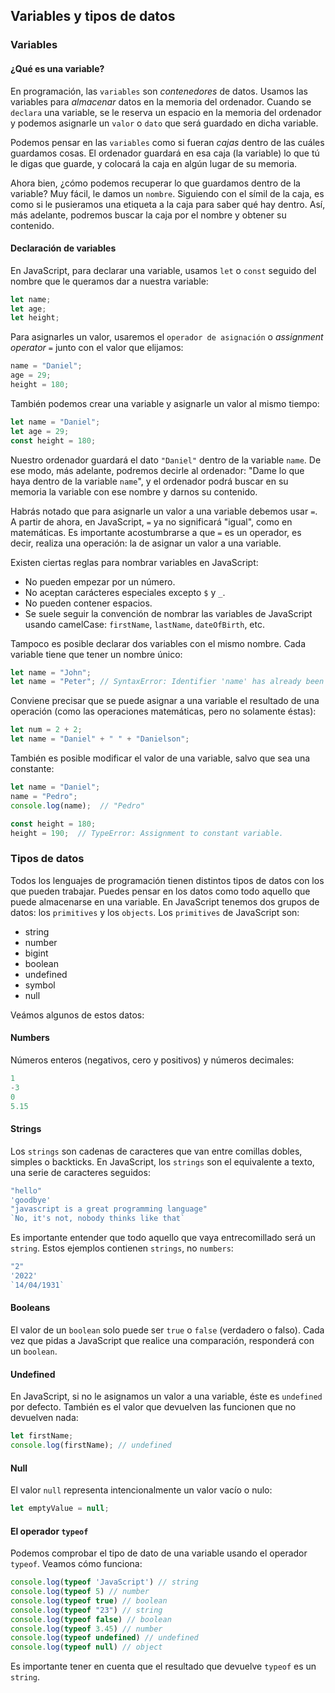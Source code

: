 ## Variables y tipos de datos

### Variables
#### ¿Qué es una variable?
En programación, las `variables` son *contenedores* de datos. Usamos las variables para *almacenar* datos en la memoria del ordenador. Cuando se `declara` una variable, se le reserva un espacio en la memoria del ordenador y podemos asignarle un `valor` o `dato` que será guardado en dicha variable.

Podemos pensar en las `variables` como si fueran *cajas* dentro de las cuáles guardamos cosas. El ordenador guardará en esa caja (la variable) lo que tú le digas que guarde, y colocará la caja en algún lugar de su memoria.

Ahora bien, ¿cómo podemos recuperar lo que guardamos dentro de la variable? Muy fácil, le damos un `nombre`. Siguiendo con el símil de la caja, es como si le pusieramos una etiqueta a la caja para saber qué hay dentro. Así, más adelante, podremos buscar la caja por el nombre y obtener su contenido. 

#### Declaración de variables
En JavaScript, para declarar una variable, usamos `let` o `const` seguido del nombre que le queramos dar a nuestra variable:
```javascript
let name;
let age;
let height;
```

Para asignarles un valor, usaremos el `operador de asignación` o *assignment operator* `=` junto con el valor que elijamos:
```javascript
name = "Daniel";
age = 29;
height = 180;
```

También podemos crear una variable y asignarle un valor al mismo tiempo:
```javascript
let name = "Daniel";
let age = 29;
const height = 180;
```

Nuestro ordenador guardará el dato `"Daniel"` dentro de la variable `name`. De ese modo, más adelante, podremos decirle al ordenador: "Dame lo que haya dentro de la variable `name`", y el ordenador podrá buscar en su memoria la variable con ese nombre y darnos su contenido.

Habrás notado que para asignarle un valor a una variable debemos usar `=`. A partir de ahora, en JavaScript, `=` ya no significará "igual", como en matemáticas. Es importante acostumbrarse a que `=` es un operador, es decir, realiza una operación: la de asignar un valor a una variable.

Existen ciertas reglas para nombrar variables en JavaScript:

-   No pueden empezar por un número.
-   No aceptan carácteres especiales excepto `$` y `_`.
-   No pueden contener espacios.
-   Se suele seguir la convención de nombrar las variables de JavaScript usando camelCase: `firstName`, `lastName`, `dateOfBirth`, etc.

Tampoco es posible declarar dos variables con el mismo nombre. Cada variable tiene que tener un nombre único:
```javascript
let name = "John";
let name = "Peter"; // SyntaxError: Identifier 'name' has already been declared
```

Conviene precisar que se puede asignar a una variable el resultado de una operación (como las operaciones matemáticas, pero no solamente éstas):
```javascript
let num = 2 + 2;
let name = "Daniel" + " " + "Danielson";
```

También es posible modificar el valor de una variable, salvo que sea una constante:
```javascript
let name = "Daniel";
name = "Pedro";
console.log(name);  // "Pedro"

const height = 180;
height = 190;  // TypeError: Assignment to constant variable.
```

### Tipos de datos
Todos los lenguajes de programación tienen distintos tipos de datos con los que pueden trabajar. Puedes pensar en los datos como todo aquello que puede almacenarse en una variable. En JavaScript tenemos dos grupos de datos: los `primitives` y los `objects`. 
Los `primitives` de JavaScript son:
- string
- number
- bigint
- boolean
- undefined
- symbol
- null

Veámos algunos de estos datos:

#### Numbers
Números enteros (negativos, cero y positivos) y números decimales: 
```javascript
1
-3
0
5.15
```

#### Strings
Los `strings` son cadenas de caracteres que van entre comillas dobles, simples o backticks. En JavaScript, los `strings` son el equivalente a texto, una serie de caracteres seguidos:
```javascript
"hello"
'goodbye'
"javascript is a great programming language"
`No, it's not, nobody thinks like that`
```

Es importante entender que todo aquello que vaya entrecomillado será un `string`. Estos ejemplos contienen `strings`, no `numbers`:
```javascript
"2"
'2022'
`14/04/1931`
```

#### Booleans
El valor de un `boolean` solo puede ser `true` o `false` (verdadero o falso). Cada vez que pidas a JavaScript que realice una comparación, responderá con un `boolean`.

#### Undefined
En JavaScript, si no le asignamos un valor a una variable, éste es `undefined` por defecto. También es el valor que devuelven las funcionen que no devuelven nada:
```javascript
let firstName;
console.log(firstName); // undefined
```
#### Null
El valor `null` representa intencionalmente un valor vacío o nulo:
```javascript
let emptyValue = null;
```

#### El operador `typeof`
Podemos comprobar el tipo de dato de una variable usando el operador `typeof`. Veamos cómo funciona:
```javascript
console.log(typeof 'JavaScript') // string
console.log(typeof 5) // number
console.log(typeof true) // boolean
console.log(typeof "23") // string
console.log(typeof false) // boolean
console.log(typeof 3.45) // number
console.log(typeof undefined) // undefined
console.log(typeof null) // object
```

Es importante tener en cuenta que el resultado que devuelve `typeof` es un `string`.